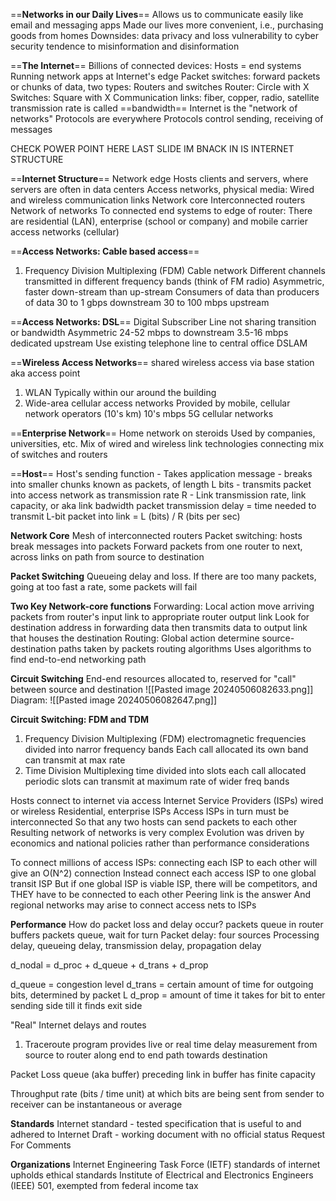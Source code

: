 
==**Networks in our Daily Lives**==
	Allows us to communicate easily like email and messaging apps
	Made our lives more convenient, i.e., purchasing goods from homes
	Downsides:
		data privacy and loss
		vulnerability to cyber security
		tendence to misinformation and disinformation
		
==**The Internet**==
Billions of connected devices:
	Hosts = end systems
	Running network apps at Internet's edge
Packet switches: forward packets or chunks of data, two types:
	Routers and switches
	Router: Circle with X
	Switches: Square with X
Communication links:
	fiber, copper, radio, satellite
	transmission rate is called ==bandwidth==
Internet is the "network of networks"
Protocols are everywhere
	Protocols control sending, receiving of messages

CHECK POWER POINT HERE
LAST SLIDE IM BNACK IN IS INTERNET STRUCTURE

==**Internet Structure**==
Network edge
	Hosts clients and servers, where servers are often in data centers
Access networks, physical media:
	Wired and wireless communication links 
Network core
	Interconnected routers
	Network of networks
To connected end systems to edge of router:
	There are residential (LAN), enterprise (school or company) and mobile carrier access networks (cellular)
	
==**Access Networks: Cable based access**==
1. Frequency Division Multiplexing (FDM)
   Cable network
   Different channels transmitted in different frequency bands (think of FM radio)
   Asymmetric, faster down-stream than up-stream
   Consumers of data than producers of data
   30 to 1 gbps downstream
   30 to 100 mbps upstream

==**Access Networks: DSL**==
Digital Subscriber Line
	not sharing transition or bandwidth
	Asymmetric 
	24-52 mbps to downstream
	3.5-16 mbps dedicated upstream
Use existing telephone line to central office DSLAM

==**Wireless Access Networks**==
shared wireless access via base station aka access point
1. WLAN 
   Typically within our around the building
2. Wide-area cellular access networks
   Provided by mobile, cellular network operators (10's km)
   10's mbps
   5G cellular networks

==**Enterprise Network**==
Home network on steroids
Used by companies, universities, etc.
Mix of wired and wireless link technologies connecting mix of switches and routers

==**Host**==
Host's sending function
	- Takes application message
	- breaks into smaller chunks known as packets, of length L bits
	- transmits packet into access network as transmission rate R
	- Link transmission rate, link capacity, or aka link badwidth
packet transmission delay = time needed to transmit L-bit packet into link 
= L (bits) / R (bits per sec)

**Network Core**
Mesh of interconnected routers
Packet switching: hosts break messages into packets
	Forward packets from one router to next, across links on path from source to destination

**Packet Switching**
Queueing delay and loss. If there are too many packets, going at too fast a rate, some packets will fail

**Two Key Network-core functions**
	Forwarding: Local action
		move arriving packets from router's input link to appropriate router output link
		Look for destination address in forwarding data then transmits data to output link
		that houses the destination
	Routing: Global action
		determine source-destination paths taken by packets routing algorithms
		Uses algorithms to find end-to-end networking path

**Circuit Switching**
End-end resources allocated to, reserved for "call" between source and destination
![[Pasted image 20240506082633.png]]
Diagram:
![[Pasted image 20240506082647.png]]

**Circuit Switching: FDM and TDM**
1. Frequency Division Multiplexing (FDM)
   electromagnetic frequencies divided into narror frequency bands
   Each call allocated its own band can transmit at max rate
2. Time Division Multiplexing
	time divided into slots
	each call allocated periodic slots can transmit at maximum rate of wider freq bands

Hosts connect to internet via access Internet Service Providers (ISPs)
	wired or wireless 
	Residential, enterprise ISPs
Access ISPs in turn must be interconnected
	So that any two hosts can send packets to each other
Resulting network of networks is very complex
	Evolution was driven by economics and national policies rather than performance considerations

To connect millions of access ISPs:
	connecting each ISP to each other will give an O(N^2) connection
	Instead connect each access ISP to one global transit ISP
	But if one global ISP is viable ISP, there will be competitors, and THEY have to be connected to each other
		Peering link is the answer
	And regional networks may arise to connect access nets to ISPs

**Performance**
How do packet loss and delay occur?
	packets queue in router buffers
	packets queue, wait for turn
Packet delay: four sources
Processing delay, queueing delay, transmission delay, propagation delay

d_nodal = d_proc + d_queue + d_trans + d_prop

d_queue = congestion level
d_trans = certain amount of time for outgoing bits, determined by packet L
d_prop = amount of time it takes for bit to enter sending side till it finds exit side

"Real" Internet delays and routes
1. Traceroute program provides live or real time delay measurement from source to router along end to end path towards destination

Packet Loss
	queue (aka buffer) preceding link in buffer has finite capacity

Throughput 
	rate (bits / time unit) at which bits are being sent from sender to receiver
	can be instantaneous or average

**Standards**
Internet standard - tested specification that is useful to and adhered to
Internet Draft - working document with no official status
	Request For Comments

**Organizations**
Internet Engineering Task Force (IETF)
	standards of internet
	upholds ethical standards
Institute of Electrical and Electronics Engineers (IEEE)
	501, exempted from federal income tax
	
	